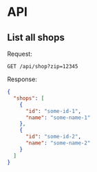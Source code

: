 # API

## List all shops

Request:
```
GET /api/shop?zip=12345
```

Response:
```json
{
  "shops": [
    {
      "id": "some-id-1",
      "name": "some-name-1"
    },
    {
      "id": "some-id-2",
      "name": "some-name-2"
    }    
  ]
}
```
